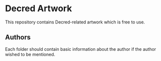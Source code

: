 # Decred Artwork

This repository contains Decred-related artwork which is free to use.

## Authors

Each folder should contain basic information about the author if the author wished to be mentioned.

